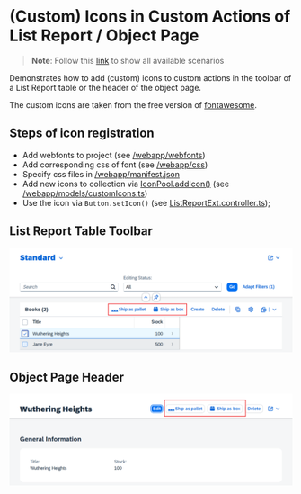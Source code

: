 # (Custom) Icons in Custom Actions of List Report / Object Page

> **Note**: Follow this [link](https://github.com/stockbal/fiori-samples/tree/main) to show all available scenarios

Demonstrates how to add (custom) icons to custom actions in the toolbar of a List Report table or the header of the object page.

The custom icons are taken from the free version of [fontawesome](https://fontawesome.com).

## Steps of icon registration

- Add webfonts to project (see [/webapp/webfonts](./app/bookshop.admin/webapp/webfonts))
- Add corresponding css of font (see [/webapp/css](./app/bookshop.admin/webapp/css/))
- Specify css files in [/webapp/manifest.json](./app/bookshop.admin/webapp/manifest.json#L86)
- Add new icons to collection via [IconPool.addIcon()](https://ui5.sap.com/#/api/sap.ui.core.IconPool%23methods/sap.ui.core.IconPool.addIcon) (see [/webapp/models/customIcons.ts](./app/bookshop.admin/webapp/ext/models/customIcons.ts))
- Use the icon via `Button.setIcon()` (see [ListReportExt.controller.ts](./app/bookshop.admin/webapp/ext/controller/ListReportExt.controller.ts));

## List Report Table Toolbar

![List Report Table Actions](docs/img/lrep-table-actions.png)

## Object Page Header

![Object Page Header Actions](docs/img/object-page-header-actions.png)